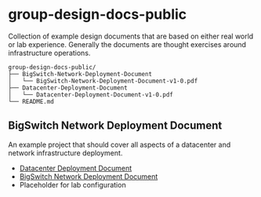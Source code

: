 # group-design-docs-public

Collection of example design documents that are based on either real world or lab experience. Generally the documents are thought exercises around infrastructure operations.

```
group-design-docs-public/
├── BigSwitch-Network-Deployment-Document
│   └── BigSwitch-Network-Deployment-Document-v1-0.pdf
├── Datacenter-Deployment-Document
│   └── Datacenter-Deployment-Document-v1-0.pdf
└── README.md
```

## BigSwitch Network Deployment Document

An example project that should cover all aspects of a datacenter and network infrastructure deployment.

- [Datacenter Deployment Document](https://github.com/hmoats/group-design-docs-public/blob/master/Datacenter-Deployment-Document/Datacenter-Deployment-Document-v1-0.pdf)
- [BigSwitch Network Deployment Document](https://github.com/hmoats/group-design-docs-public/blob/master/BigSwitch-Network-Deployment-Document/BigSwitch-Network-Deployment-Document-v1-0.pdf)
- Placeholder for lab configuration
